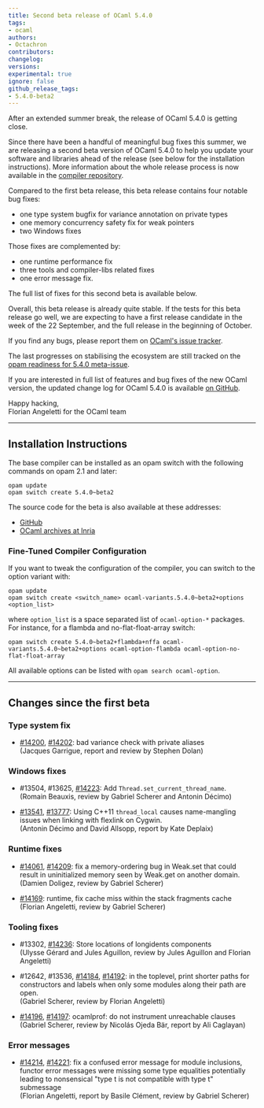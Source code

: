 ```yaml
---
title: Second beta release of OCaml 5.4.0
tags:
- ocaml
authors:
- Octachron
contributors:
changelog:
versions:
experimental: true
ignore: false
github_release_tags:
- 5.4.0-beta2
---
```


After an extended summer break, the release of OCaml 5.4.0 is getting close.

Since there have been a handful of meaningful bug fixes this summer, we are releasing a second beta version of OCaml 5.4.0 to help you update your software and libraries ahead of the release (see below for the installation instructions). More information about the whole release process is now available in the [compiler repository](https://github.com/ocaml/ocaml/blob/trunk/release-info/introduction.md).

Compared to the first beta release, this beta release contains four notable bug fixes:

- one type system bugfix for variance annotation on private types
- one memory concurrency safety fix for weak pointers
- two Windows fixes

Those fixes are complemented by:

- one runtime performance fix
- three tools and compiler-libs related fixes
- one error message fix.

The full list of fixes for this second beta is available below.

Overall, this beta release is already quite stable. If the tests for this beta release go well, we are expecting to have a first release candidate in the week of the 22 September, and the full release in the beginning of October.

If you find any bugs, please report them on [OCaml's issue tracker](https://github.com/ocaml/ocaml/issues).

The last progresses on stabilising the ecosystem are still tracked on the [opam readiness for 5.4.0 meta-issue](https://github.com/ocaml/opam-repository/issues/27916).

If you are interested in full list of features and bug fixes of the new OCaml version, the updated change log for OCaml 5.4.0 is available [on GitHub](https://github.com/ocaml/ocaml/blob/5.4/Changes).

Happy hacking,  
Florian Angeletti for the OCaml team

---

## Installation Instructions

The base compiler can be installed as an opam switch with the following commands on opam 2.1 and later:

```
opam update
opam switch create 5.4.0~beta2
```

The source code for the beta is also available at these addresses:

- [GitHub](https://github.com/ocaml/ocaml/archive/5.4.0-beta2.tar.gz)
- [OCaml archives at Inria](https://caml.inria.fr/pub/distrib/ocaml-5.4/ocaml-5.4.0~beta2.tar.gz)

### Fine-Tuned Compiler Configuration

If you want to tweak the configuration of the compiler, you can switch to the option variant with:

```
opam update
opam switch create <switch_name> ocaml-variants.5.4.0~beta2+options <option_list>
```

where `option_list` is a space separated list of `ocaml-option-*` packages. For instance, for a flambda and no-flat-float-array switch:

```
opam switch create 5.4.0~beta2+flambda+nffa ocaml-variants.5.4.0~beta2+options ocaml-option-flambda ocaml-option-no-flat-float-array
```

All available options can be listed with `opam search ocaml-option`.

---

## Changes since the first beta

### Type system fix

- [#14200](https://github.com/ocaml/ocaml/issues/14200), [#14202](https://github.com/ocaml/ocaml/issues/14202): bad variance check with private aliases  
  (Jacques Garrigue, report and review by Stephen Dolan)

### Windows fixes

- #13504, #13625, [#14223](https://github.com/ocaml/ocaml/issues/14223): Add `Thread.set_current_thread_name`.  
  (Romain Beauxis, review by Gabriel Scherer and Antonin Décimo)

- [#13541](https://github.com/ocaml/ocaml/issues/13541), [#13777](https://github.com/ocaml/ocaml/issues/13777): Using C++11 `thread_local` causes name-mangling issues when linking with flexlink on Cygwin.  
  (Antonin Décimo and David Allsopp, report by Kate Deplaix)

### Runtime fixes

- [#14061](https://github.com/ocaml/ocaml/issues/14061), [#14209](https://github.com/ocaml/ocaml/issues/14209): fix a memory-ordering bug in Weak.set that could result in uninitialized memory seen by Weak.get on another domain.  
  (Damien Doligez, review by Gabriel Scherer)

- [#14169](https://github.com/ocaml/ocaml/issues/14169): runtime, fix cache miss within the stack fragments cache  
  (Florian Angeletti, review by Gabriel Scherer)

### Tooling fixes

- #13302, [#14236](https://github.com/ocaml/ocaml/issues/14236): Store locations of longidents components  
  (Ulysse Gérard and Jules Aguillon, review by Jules Aguillon and Florian Angeletti)

- #12642, #13536, [#14184](https://github.com/ocaml/ocaml/issues/14184), [#14192](https://github.com/ocaml/ocaml/issues/14192): in the toplevel, print shorter paths for constructors and labels when only some modules along their path are open.  
  (Gabriel Scherer, review by Florian Angeletti)

- [#14196](https://github.com/ocaml/ocaml/issues/14196), [#14197](https://github.com/ocaml/ocaml/issues/14197): ocamlprof: do not instrument unreachable clauses  
  (Gabriel Scherer, review by Nicolás Ojeda Bär, report by Ali Caglayan)

### Error messages

- [#14214](https://github.com/ocaml/ocaml/issues/14214), [#14221](https://github.com/ocaml/ocaml/issues/14221): fix a confused error message for module inclusions, functor error messages were missing some type equalities potentially leading to nonsensical "type t is not compatible with type t" submessage  
  (Florian Angeletti, report by Basile Clément, review by Gabriel Scherer)